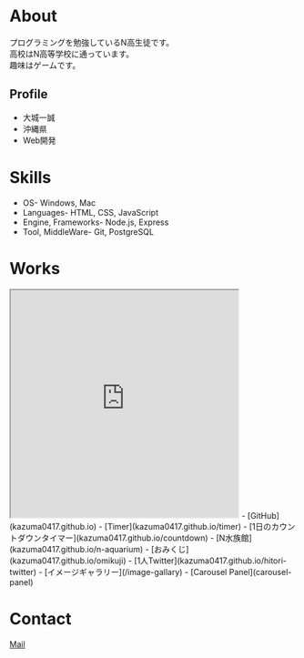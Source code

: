 　　
# About

プログラミングを勉強しているN高生徒です。  
高校はN高等学校に通っています。  
趣味はゲームです。  

## Profile
- 大城一誠
- 沖縄県
- Web開発

# Skills
- OS- Windows, Mac
- Languages- HTML, CSS, JavaScript
- Engine, Frameworks- Node.js, Express
- Tool, MiddleWare- Git, PostgreSQL

# Works
<iframe src="https://openprocessing.org/sketch/1369717/embed/" width="400" height="400"></iframe>
- [GitHub](kazuma0417.github.io)
- [Timer](kazuma0417.github.io/timer)
- [1日のカウントダウンタイマー](kazuma0417.github.io/countdown)
- [N水族館](kazuma0417.github.io/n-aquarium)
- [おみくじ](kazuma0417.github.io/omikuji)
- [1人Twitter](kazuma0417.github.io/hitori-twitter)
- [イメージギャラリー](/image-gallary)
- [Carousel Panel](carousel-panel)

# Contact
[Mail](mailto:kazuma_20n4100016@nnn.ed.jp)
